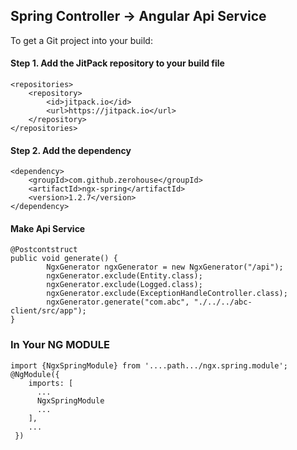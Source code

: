## Spring Controller -> Angular Api Service

To get a Git project into your build:

#### Step 1. Add the JitPack repository to your build file
    <repositories>
        <repository>
            <id>jitpack.io</id>
            <url>https://jitpack.io</url>
        </repository>
    </repositories>
#### Step 2. Add the dependency

	<dependency>
	    <groupId>com.github.zerohouse</groupId>
	    <artifactId>ngx-spring</artifactId>
	    <version>1.2.7</version>
	</dependency>
	
	
#### Make Api Service
    @Postcontstruct
    public void generate() {
            NgxGenerator ngxGenerator = new NgxGenerator("/api");
            ngxGenerator.exclude(Entity.class);
            ngxGenerator.exclude(Logged.class);
            ngxGenerator.exclude(ExceptionHandleController.class);
            ngxGenerator.generate("com.abc", "./../../abc-client/src/app");
    }

### In Your NG MODULE

    import {NgxSpringModule} from '....path.../ngx.spring.module';
    @NgModule({
        imports: [
          ...
          NgxSpringModule
          ...
        ],
        ...
     })